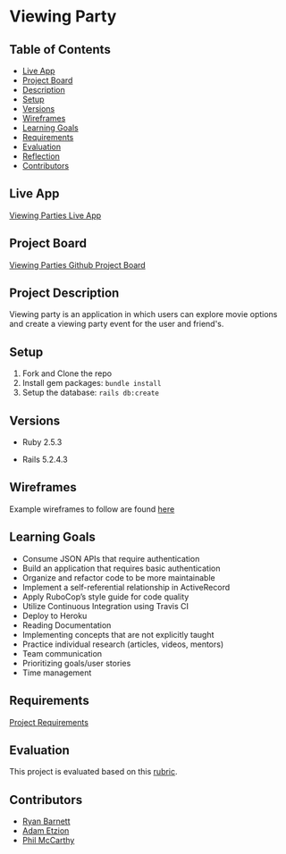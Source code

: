 # Viewing Party

## Table of Contents

* [Live App](#live-app)
* [Project Board](#project-board)
* [Description](#description)
* [Setup](#setup)
* [Versions](#versions)
* [Wireframes](#wireframes)
* [Learning Goals](#learning-goals)
* [Requirements](#requirements)
* [Evaluation](#evaluation)
* [Reflection](#reflection)
* [Contributors](#contributors)

## Live App

[Viewing Parties Live App](https://movie-viewing-party.herokuapp.com/)

## Project Board

[Viewing Parties Github Project Board](https://github.com/RyanDBarnett/viewing_party/projects/1)

## Project Description

Viewing party is an application in which users can explore movie options and create a viewing party event for the user and friend's.

## Setup

1. Fork and Clone the repo
2. Install gem packages: `bundle install`
3. Setup the database: `rails db:create`

## Versions

- Ruby 2.5.3

- Rails 5.2.4.3

## Wireframes

Example wireframes to follow are found [here](https://backend.turing.io/module3/projects/viewing_party/wireframes)

## Learning Goals

* Consume JSON APIs that require authentication
* Build an application that requires basic authentication
* Organize and refactor code to be more maintainable
* Implement a self-referential relationship in ActiveRecord
* Apply RuboCop’s style guide for code quality
* Utilize Continuous Integration using Travis CI
* Deploy to Heroku
* Reading Documentation
* Implementing concepts that are not explicitly taught
* Practice individual research (articles, videos, mentors)
* Team communication
* Prioritizing goals/user stories
* Time management

## Requirements

[Project Requirements](https://backend.turing.io/module3/projects/viewing_party/requirements)

## Evaluation

This project is evaluated based on this [rubric](https://backend.turing.io/module3/projects/viewing_party/rubric).

## Contributors

- [Ryan Barnett](https://github.com/RyanDBarnett)
- [Adam Etzion](https://github.com/aetzion1)
- [Phil McCarthy](https://github.com/philmccarthy)
